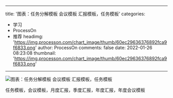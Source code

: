 
---
title: '图表：任务分解模板 会议模板 汇报模板，任务模板'
categories: 
 - 学习
 - ProcessOn
 - 推荐
headimg: 'https://img.processon.com/chart_image/thumb/60ec29636376892fca9f6833.png'
author: ProcessOn
comments: false
date: 2022-01-26 08:23:08
thumbnail: 'https://img.processon.com/chart_image/thumb/60ec29636376892fca9f6833.png'
---

<div>   
<img class="thumb" alt="图表：任务分解模板 会议模板 汇报模板，任务模板" src="https://img.processon.com/chart_image/thumb/60ec29636376892fca9f6833.png" referrerpolicy="no-referrer">
<p>任务模板，会议模板，月度汇报，季度汇报，年度汇报，年度会议模板</p>  
</div>
            